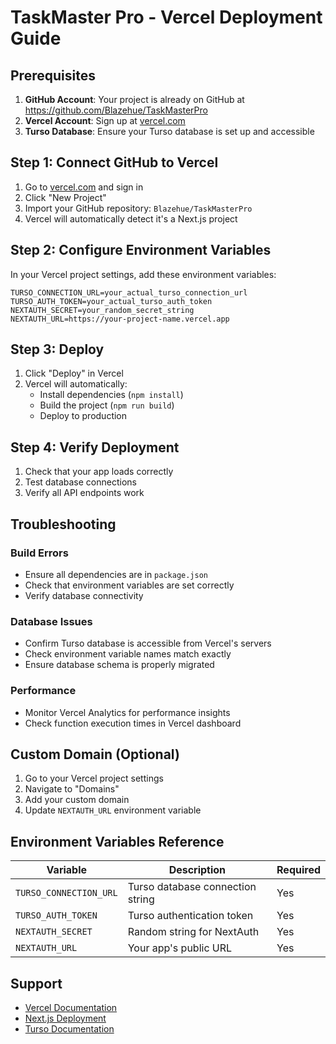 # TaskMaster Pro - Vercel Deployment Guide

## Prerequisites

1. **GitHub Account**: Your project is already on GitHub at https://github.com/Blazehue/TaskMasterPro
2. **Vercel Account**: Sign up at [vercel.com](https://vercel.com)
3. **Turso Database**: Ensure your Turso database is set up and accessible

## Step 1: Connect GitHub to Vercel

1. Go to [vercel.com](https://vercel.com) and sign in
2. Click "New Project"
3. Import your GitHub repository: `Blazehue/TaskMasterPro`
4. Vercel will automatically detect it's a Next.js project

## Step 2: Configure Environment Variables

In your Vercel project settings, add these environment variables:

```
TURSO_CONNECTION_URL=your_actual_turso_connection_url
TURSO_AUTH_TOKEN=your_actual_turso_auth_token
NEXTAUTH_SECRET=your_random_secret_string
NEXTAUTH_URL=https://your-project-name.vercel.app
```

## Step 3: Deploy

1. Click "Deploy" in Vercel
2. Vercel will automatically:
   - Install dependencies (`npm install`)
   - Build the project (`npm run build`)
   - Deploy to production

## Step 4: Verify Deployment

1. Check that your app loads correctly
2. Test database connections
3. Verify all API endpoints work

## Troubleshooting

### Build Errors
- Ensure all dependencies are in `package.json`
- Check that environment variables are set correctly
- Verify database connectivity

### Database Issues
- Confirm Turso database is accessible from Vercel's servers
- Check environment variable names match exactly
- Ensure database schema is properly migrated

### Performance
- Monitor Vercel Analytics for performance insights
- Check function execution times in Vercel dashboard

## Custom Domain (Optional)

1. Go to your Vercel project settings
2. Navigate to "Domains"
3. Add your custom domain
4. Update `NEXTAUTH_URL` environment variable

## Environment Variables Reference

| Variable | Description | Required |
|----------|-------------|----------|
| `TURSO_CONNECTION_URL` | Turso database connection string | Yes |
| `TURSO_AUTH_TOKEN` | Turso authentication token | Yes |
| `NEXTAUTH_SECRET` | Random string for NextAuth | Yes |
| `NEXTAUTH_URL` | Your app's public URL | Yes |

## Support

- [Vercel Documentation](https://vercel.com/docs)
- [Next.js Deployment](https://nextjs.org/docs/deployment)
- [Turso Documentation](https://docs.turso.tech/)

